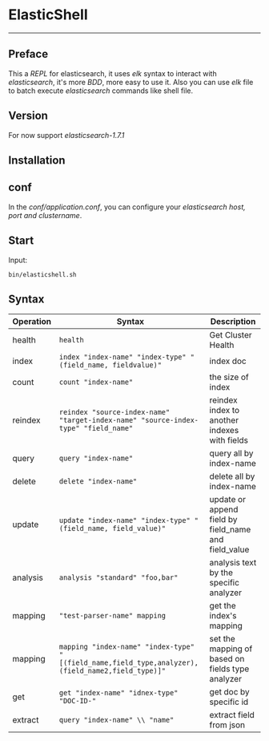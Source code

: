 # ElasticShell
-----------

## Preface
This a *REPL* for elasticsearch, it uses *elk* syntax to interact with *elasticsearch*, it's more *BDD*, more easy to use it.
Also you can use *elk* file to batch execute *elasticsearch* commands like shell file.

## Version
For now support *elasticsearch-1.7.1*

## Installation

## conf

In the *conf/application.conf*, you can configure your *elasticsearch host, port and clustername*.

## Start

Input:

```
bin/elasticshell.sh
```

## Syntax


| Operation                                 | Syntax | Description |
|-------------------------------------------|----------------|----------|
| health             | `health` | Get Cluster Health |
| index             | `index "index-name" "index-type" "(field_name, fieldvalue)" ` | index doc |
| count             | `count "index-name" ` | the size of index |
| reindex | `reindex "source-index-name" "target-index-name" "source-index-type" "field_name"` | reindex index to another indexes with fields |
| query | `query "index-name"` | query all by index-name |
| delete | `delete "index-name"` | delete all by index-name |
| update | `update "index-name" "index-type" "(field_name, field_value)"` | update or append field by field_name and field_value |
| analysis | `analysis "standard" "foo,bar"` | analysis text by the specific analyzer |
| mapping | `"test-parser-name" mapping` | get the index's mapping |
| mapping | `mapping "index-name" "index-type" "[(field_name,field_type,analyzer),(field_name2,field_type)]"` | set the mapping of based on fields type analyzer |
| get | `get "index-name" "idnex-type" "DOC-ID-"` | get doc by specific id |
| extract | `query "index-name" \\ "name"`| extract field from json |
